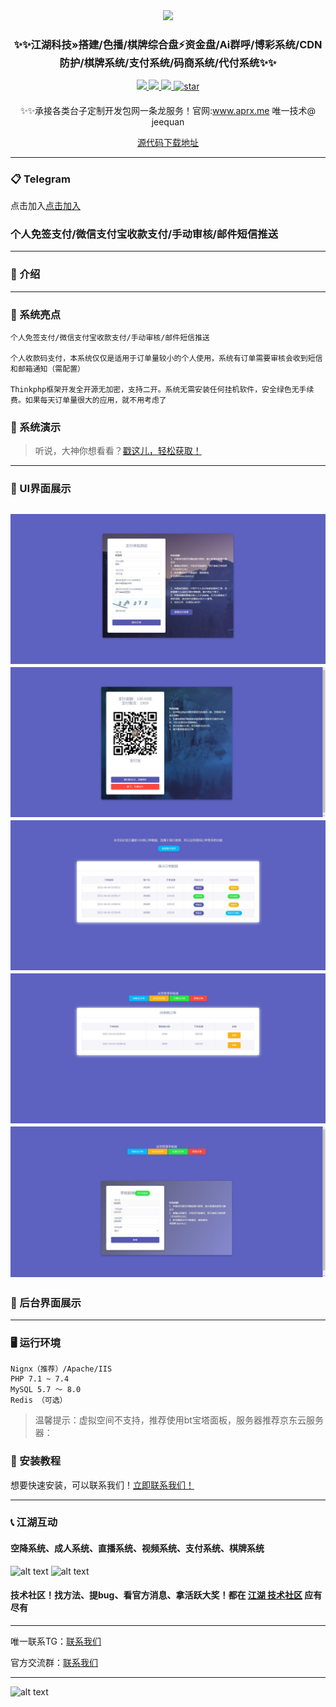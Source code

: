 
<div align="center" >
    <img src="https://raw.githubusercontent.com/love414427/demo-kongjiang-didi/main/zhanshi/newlogo%402x.png" />
    
</div>

<div align="center">

 ### ✨✨江湖科技»搭建/色播/棋牌综合盘⚡️资金盘/Ai群呼/博彩系统/CDN防护/棋牌系统/支付系统/码商系统/代付系统✨✨
 

</div>

<div align="center" >
    <a href="https://zy.aprx.me/">
        <img src="https://img.shields.io/badge/Licence-apache2.0-green.svg?style=flat" />
    </a>
    <a href="https://zy.aprx.me/">
        <img src="https://img.shields.io/badge/Edition-5.4-blue.svg" />
    </a>
     <a href="https://zy.aprx.me/">
        <img src="https://img.shields.io/badge/Download-240m-red.svg" />
    </a>
    <a href='https://zy.aprx.me/'>
       <img src='https://gitee.com/ZhongBangKeJi/CRMEB/badge/star.svg?theme=gvp' alt='star'></img>
    </a>
</div>

####

<div align="center">

✨✨承接各类台子定制开发包网一条龙服务！官网:www.aprx.me 唯一技术@ jeequan 

[comment]: <> ([源代码下载地址]&#40;https://gitee.com/ZhongBangKeJi/CRMEB/blob/master/README.md&#41;)

</div>

<div align="center" >
<a href="https://t.me/AprxAppoem">源代码下载地址</a>
</div>



---

### 📋 Telegram


点击加入<a href="https://t.me/AprxAppoem" target="_blank">点击加入</a>


### 个人免签支付/微信支付宝收款支付/手动审核/邮件短信推送

---

### 📝 介绍


---

### 🫧 系统亮点
~~~
个人免签支付/微信支付宝收款支付/手动审核/邮件短信推送

个人收款码支付，本系统仅仅是适用于订单量较小的个人使用，系统有订单需要审核会收到短信和邮箱通知（需配置）

Thinkphp框架开发全开源无加密，支持二开。系统无需安装任何挂机软件，安全绿色无手续费。如果每天订单量很大的应用，就不用考虑了
~~~

###  📱 系统演示



> 听说，大神你想看看？<a href="https://zy.aprx.me/2024/02/18/mianianyoujian/" target="_blank">戳这儿，轻松获取！</a>

---


###  📖 UI界面展示
![img.png](img.png)
![img_1.png](img_1.png)
![img_2.png](img_2.png)
![img_3.png](img_3.png)
![img_4.png](img_4.png)
---

###  📖 后台界面展示





---

### 🖥 运行环境

```
Nignx（推荐）/Apache/IIS
PHP 7.1 ~ 7.4
MySQL 5.7 ～ 8.0
Redis （可选）
```


> 温馨提示：虚拟空间不支持，推荐使用bt宝塔面板，服务器推荐京东云服务器：

###  🔐 安装教程

想要快速安装，可以联系我们！<a href="https://t.me/jeequan" target="_blank">立即联系我们！</a>

---

###  📞 江湖互动
#### 空降系统、成人系统、直播系统、视频系统、支付系统、棋牌系统
![alt text](https://raw.githubusercontent.com/love414427/demo-kongjiang-didi/main/zhanshi/QQ_1740559480980.png)
![alt text](https://raw.githubusercontent.com/love414427/demo-kongjiang-didi/main/zhanshi/QQ_1740558949498.png)
#### 技术社区！找方法、提bug、看官方消息、拿活跃大奖！都在 <a href="https://www.aprx.me/" target="_blank">江湖 技术社区</a> 应有尽有

---

唯一联系TG：<a href="https://t.me/jeequan" target="_blank">联系我们</a>

官方交流群：<a href="https://t.me/AprxAppoem" target="_blank">联系我们</a>

---

![alt text](https://raw.githubusercontent.com/love414427/demo-kongjiang-didi/main/zhanshi/QQ_1740559399225.png)